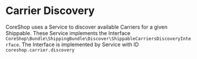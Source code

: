# Carrier Discovery

CoreShop uses a Service to discover available Carriers for a given Shippable. These Service implements the
Interface ```CoreShop\Bundle\ShippingBundle\Discover\ShippableCarriersDiscoveryInterface```.
The Interface is implemented by Service with ID ```coreshop.carrier.discovery```